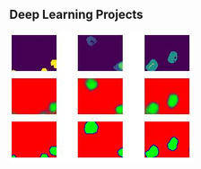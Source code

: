 
## Deep Learning Projects

![Cell_semantic_segmantation](https://github.com/AsafKaslassy/Deep_Learning/blob/master/ProjectPreview/Cell_semantic_segmantation.JPG)
